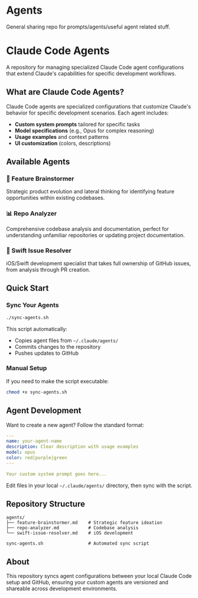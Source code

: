 # Agents

General sharing repo for prompts/agents/useful agent related stuff. 

# Claude Code Agents

A repository for managing specialized Claude Code agent configurations that extend Claude's capabilities for specific development workflows.

## What are Claude Code Agents?

Claude Code agents are specialized configurations that customize Claude's behavior for specific development scenarios. Each agent includes:

- **Custom system prompts** tailored for specific tasks
- **Model specifications** (e.g., Opus for complex reasoning)
- **Usage examples** and context patterns
- **UI customization** (colors, descriptions)

## Available Agents

### 🧠 Feature Brainstormer
Strategic product evolution and lateral thinking for identifying feature opportunities within existing codebases.

### 📊 Repo Analyzer  
Comprehensive codebase analysis and documentation, perfect for understanding unfamiliar repositories or updating project documentation.

### 📱 Swift Issue Resolver
iOS/Swift development specialist that takes full ownership of GitHub issues, from analysis through PR creation.

## Quick Start

### Sync Your Agents
```bash
./sync-agents.sh
```

This script automatically:
- Copies agent files from `~/.claude/agents/` 
- Commits changes to the repository
- Pushes updates to GitHub

### Manual Setup
If you need to make the script executable:
```bash
chmod +x sync-agents.sh
```

## Agent Development

Want to create a new agent? Follow the standard format:

```yaml
---
name: your-agent-name
description: Clear description with usage examples
model: opus
color: red|purple|green
---

Your custom system prompt goes here...
```

Edit files in your local `~/.claude/agents/` directory, then sync with the script.

## Repository Structure

```
agents/
├── feature-brainstormer.md    # Strategic feature ideation
├── repo-analyzer.md           # Codebase analysis
└── swift-issue-resolver.md    # iOS development

sync-agents.sh                 # Automated sync script
```

## About

This repository syncs agent configurations between your local Claude Code setup and GitHub, ensuring your custom agents are versioned and shareable across development environments.
